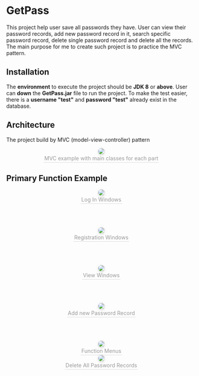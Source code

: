 # GetPass

This project help user save all passwords they have. User can view their password records, add new password record in it, search specific password record, delete single password record and delete all the records. The main purpose for me to create such project is to practice the MVC pattern.

## Installation
The **environment** to execute the project should be **JDK 8** or **above**. 
User can **down** the **GetPass.jar** file to run the project. 
To make the test easier, there is a **username "test"** and **password "test"** already exist in the database.

## Architecture

The project build by MVC (model-view-controller) pattern
<center>  
<img style="border-radius: 0.5125em;  
box-shadow: 0 2px 4px 0 rgba(34,36,38,.12),0 2px 10px 0 rgba(34,36,38,.08);"  
src="https://github.com/Eric-GH/PW/blob/master/PrevPic/mvcpic.png?raw=true">  
<br>  
<div style="color:orange; border-bottom: 1px solid #d9d9d9;  
display: inline-block;  
color: #999;  
padding: 2px;">MVC example with main classes for each part</div>  
</center>

## Primary Function Example
<center>  
<img style="border-radius: 0.5125em;  
box-shadow: 0 2px 4px 0 rgba(34,36,38,.12),0 2px 10px 0 rgba(34,36,38,.08);"  
src="https://github.com/Eric-GH/PW/blob/master/PrevPic/Blank%20Diagram%20(5).png?raw=true">  
<br>  
<div style="color:orange; border-bottom: 1px solid #d9d9d9;  
display: inline-block;  
color: #999;  
padding: 2px;">Log In Windows</div>  
</center>

<br></br>

<center>  
<img style="border-radius: 0.5125em;  
box-shadow: 0 2px 4px 0 rgba(34,36,38,.12),0 2px 10px 0 rgba(34,36,38,.08);"  
src="https://github.com/Eric-GH/PW/blob/master/PrevPic/Blank%20Diagram%20(4).png?raw=true">  
<br>  
<div style="color:orange; border-bottom: 1px solid #d9d9d9;  
display: inline-block;  
color: #999;  
padding: 2px;">Registration Windows</div>  
</center>

<br></br>

<center>  
<img style="border-radius: 0.5125em;  
box-shadow: 0 2px 4px 0 rgba(34,36,38,.12),0 2px 10px 0 rgba(34,36,38,.08);"  
src="https://github.com/Eric-GH/PW/blob/master/PrevPic/Blank%20Diagram%20(1).png?raw=true">  
<br>  
<div style="color:orange; border-bottom: 1px solid #d9d9d9;  
display: inline-block;  
color: #999;  
padding: 2px;">View Windows</div>  
</center>

<br></br>

<center>  
<img style="border-radius: 0.5125em;  
box-shadow: 0 2px 4px 0 rgba(34,36,38,.12),0 2px 10px 0 rgba(34,36,38,.08);"  
src="https://github.com/Eric-GH/PW/blob/master/PrevPic/Blank%20Diagram%20(3).png?raw=true">  
<br>  
<div style="color:orange; border-bottom: 1px solid #d9d9d9;  
display: inline-block;  
color: #999;  
padding: 2px;">Add new Password Record</div>  
</center>

<br></br>

<center>  
<img style="border-radius: 0.5125em;  
box-shadow: 0 2px 4px 0 rgba(34,36,38,.12),0 2px 10px 0 rgba(34,36,38,.08);"  
src="https://github.com/Eric-GH/PW/blob/master/PrevPic/Blank%20Diagram%20(7).png?raw=true">  
<br>  
<div style="color:orange; border-bottom: 1px solid #d9d9d9;  
display: inline-block;  
color: #999;  
padding: 2px;">Function Menus</div>  
</center>

<center>  
<img style="border-radius: 0.5125em;  
box-shadow: 0 2px 4px 0 rgba(34,36,38,.12),0 2px 10px 0 rgba(34,36,38,.08);"  
src="https://github.com/Eric-GH/PW/blob/master/PrevPic/Blank%20Diagram%20(8).png?raw=true">  
<br>  
<div style="color:orange; border-bottom: 1px solid #d9d9d9;  
display: inline-block;  
color: #999;  
padding: 2px;">Delete All Password Records</div>  
</center>

